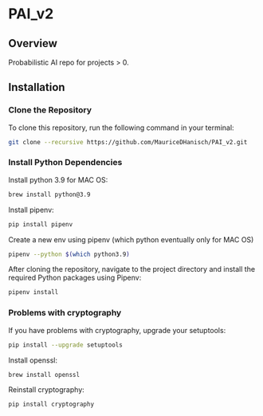 # PAI_v2

## Overview
Probabilistic AI repo for projects > 0.

## Installation

### Clone the Repository
To clone this repository, run the following command in your terminal:
```bash
git clone --recursive https://github.com/MauriceDHanisch/PAI_v2.git
```

### Install Python Dependencies
Install python 3.9 for MAC OS:
```bash
brew install python@3.9
```

Install pipenv:
```bash
pip install pipenv
```

Create a new env using pipenv (which python eventually only for MAC OS)
```bash
pipenv --python $(which python3.9)
```

After cloning the repository, navigate to the project directory and install the required Python packages using Pipenv:
```bash
pipenv install
```

### Problems with cryptography
If you have problems with cryptography, upgrade your setuptools:
```bash
pip install --upgrade setuptools
```
Install openssl:
```bash
brew install openssl
```
Reinstall cryptography:
```bash
pip install cryptography
```

